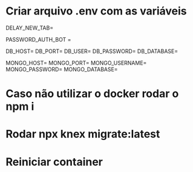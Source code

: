 # Criar arquivo .env com as variáveis 
DELAY_NEW_TAB= 

PASSWORD_AUTH_BOT = 

DB_HOST= 
DB_PORT=
DB_USER= 
DB_PASSWORD= 
DB_DATABASE= 

MONGO_HOST= 
MONGO_PORT= 
MONGO_USERNAME=  
MONGO_PASSWORD= 
MONGO_DATABASE= 

# Caso não utilizar o docker rodar o npm i  

# Rodar npx knex migrate:latest

# Reiniciar container
